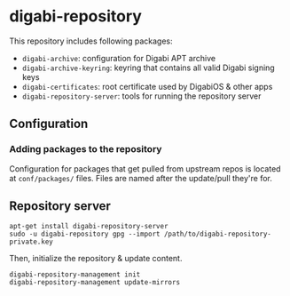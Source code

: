 digabi-repository
=================

This repository includes following packages:

 - `digabi-archive`: configuration for Digabi APT archive
 - `digabi-archive-keyring`: keyring that contains all valid Digabi signing keys
 - `digabi-certificates`: root certificate used by DigabiOS & other apps
 - `digabi-repository-server`: tools for running the repository server


## Configuration
### Adding packages to the repository
Configuration for packages that get pulled from upstream repos is located at `conf/packages/` files. Files are named after the update/pull they're for.


## Repository server

    apt-get install digabi-repository-server
    sudo -u digabi-repository gpg --import /path/to/digabi-repository-private.key

Then, initialize the repository & update content.

    digabi-repository-management init
    digabi-repository-management update-mirrors
